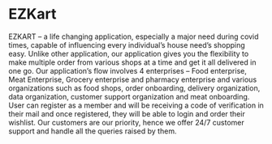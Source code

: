 # EZKart


EZKART – a life changing application, especially a major need during covid times, capable of influencing every individual’s house need’s shopping easy. Unlike other application, our application gives you the flexibility to make multiple order from various shops at a time and get it all delivered in one go. Our application’s flow involves 4 enterprises – Food enterprise, Meat Enterprise, Grocery enterprise and pharmacy enterprise and various organizations such as food shops, order onboarding, delivery organization, data organization, customer support organization and meat onboarding. User can register as a member and will be receiving a code of verification in their mail and once registered, they will be able to login and order their wishlist. Our customers are our priority, hence we offer 24/7 customer support and handle all the queries raised by them.
